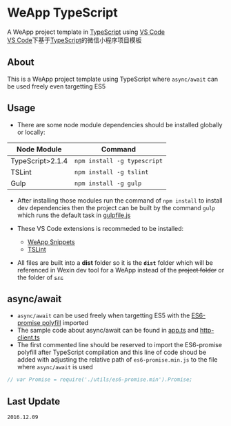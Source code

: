 # WeApp TypeScript
A WeApp project template in [TypeScript](http://www.typescriptlang.org/) using [VS Code](http://code.visualstudio.com/)  
[VS Code](http://code.visualstudio.com/)下基于[TypeScript](http://www.typescriptlang.org/)的微信小程序项目模板

## About
This is a WeApp project template using TypeScript where `async/await` can be used freely even targetting ES5

## Usage
* There are some node module dependencies should be installed globally or locally:  

|Node Module|Command|
|-----|-----|
|TypeScript>2.1.4|`npm install -g typescript`|
|TSLint|`npm install -g tslint`|
|Gulp|`npm install -g gulp`|  

* After installing those modules run the command of `npm install` to install dev dependencies then the project can be built by the command `gulp` which runs the default task in [gulpfile.js](./gulpfile.js)

* These VS Code extensions is recommeded to be installed:
    * [WeApp Snippets](https://marketplace.visualstudio.com/items?itemName=emeryao.we-app-vscode)
    * [TSLint](https://marketplace.visualstudio.com/items?itemName=eg2.tslint)

* All files are built into a **dist** folder so it is the **`dist`** folder which will be referenced in Wexin dev tool for a WeApp instead of the ~~project folder~~ or the folder of ~~`src`~~

## async/await
* `async/await` can be used freely when targetting ES5 with the [ES6-promise polyfill](https://github.com/stefanpenner/es6-promise) imported
* The sample code about async/await can be found in [app.ts](./src/app.ts) and [http-client.ts](./src/utils/http-client.ts)
* The first commented line should be reserved to import the ES6-promise polyfill after TypeScript compilation and this line of code shoud be added with adjusting the relative path of `es6-promise.min.js` to the file where `async/await` is used

```typescript
// var Promise = require('./utils/es6-promise.min').Promise;
``` 

## Last Update
`2016.12.09`